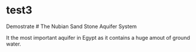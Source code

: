 # test3
Demostrate
    # The Nubian Sand Stone Aquifer System
   
   It the most important aquifer in Egypt as it contains a huge amout of ground water.
   
   

